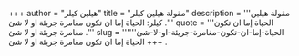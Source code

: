 +++
author = "هيلين كيلر"
title = "مقولة هيلين كيلر"
description = '''مقولة هيلين كيلر: الحياة إما ان تكون مغامرة جريئة او لا شئ .'''
quote = '''الحياة إما ان تكون مغامرة جريئة او لا شئ .'''
slug = '''الحياة-إما-ان-تكون-مغامرة-جريئة-او-لا-شئ'''
+++
الحياة إما ان تكون مغامرة جريئة او لا شئ .

